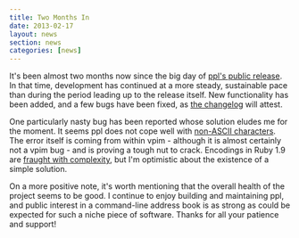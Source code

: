 ```yaml
---
title: Two Months In
date: 2013-02-17
layout: news
section: news
categories: [news]
---
```


It's been almost two months now since the big day of [ppl's public
release](news/thank-you-for-your-all-your-feedback/). In that time, development
has continued at a more steady, sustainable pace than during the period leading
up to the release itself. New functionality has been added, and a few bugs have
been fixed, as [the changelog](/development/changelog) will attest.

One particularly nasty bug has been reported whose solution eludes me for the
moment. It seems ppl does not cope well with [non-ASCII
characters](https://github.com/h2s/ppl/issues/17). The error itself is coming
from within vpim - although it is almost certainly not a vpim bug - and is
proving a tough nut to crack. Encodings in Ruby 1.9 are [fraught with
complexity](http://yehudakatz.com/2010/05/05/ruby-1-9-encodings-a-primer-and-the-solution-for-rails/),
but I'm optimistic about the existence of a simple solution.

On a more positive note, it's worth mentioning that the overall health of the
project seems to be good. I continue to enjoy building and maintaining ppl, and
public interest in a command-line address book is as strong as could be expected
for such a niche piece of software. Thanks for all your patience and support!

